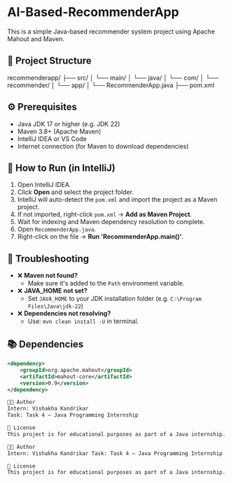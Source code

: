 # AI-Based-RecommenderApp
This is a simple Java-based recommender system project using Apache Mahout and Maven.

## 📁 Project Structure

recommenderapp/
├── src/
│ └── main/
│ └── java/
│ └── com/
│ └── recommender/
│ └── app/
│ └── RecommenderApp.java
├── pom.xml

## ⚙️ Prerequisites

- Java JDK 17 or higher (e.g. JDK 22)
- Maven 3.8+ (Apache Maven)
- IntelliJ IDEA or VS Code
- Internet connection (for Maven to download dependencies)

## 🚀 How to Run (in IntelliJ)

1. Open IntelliJ IDEA.
2. Click **Open** and select the project folder.
3. IntelliJ will auto-detect the `pom.xml` and import the project as a Maven project.
4. If not imported, right-click `pom.xml` → **Add as Maven Project**.
5. Wait for indexing and Maven dependency resolution to complete.
6. Open `RecommenderApp.java`.
7. Right-click on the file → **Run 'RecommenderApp.main()'**.

## 🐛 Troubleshooting

- ❌ **Maven not found?**
  - Make sure it's added to the `Path` environment variable.
- ❌ **JAVA_HOME not set?**
  - Set `JAVA_HOME` to your JDK installation folder (e.g. `C:\Program Files\Java\jdk-22`)
- ❌ **Dependencies not resolving?**
  - Use: `mvn clean install -U` in terminal.

## 📚 Dependencies

```xml
<dependency>
    <groupId>org.apache.mahout</groupId>
    <artifactId>mahout-core</artifactId>
    <version>0.9</version>
</dependency>

🧑‍💻 Author
Intern: Vishakha Kandrikar
Task: Task 4 – Java Programming Internship

📜 License
This project is for educational purposes as part of a Java internship.

🧑‍💻 Author
Intern: Vishakha Kandrikar Task: Task 4 – Java Programming Internship

📜 License
This project is for educational purposes as part of a Java internship.
